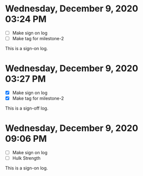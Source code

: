 # Wednesday, December  9, 2020 03:24 PM
- [ ] Make sign on log
- [ ] Make tag for milestone-2

This is a sign-on log.

# Wednesday, December  9, 2020 03:27 PM
- [X] Make sign on log
- [X] Make tag for milestone-2

This is a sign-off log.

# Wednesday, December  9, 2020 09:06 PM
- [ ] Make sign on log
- [ ] Hulk Strength

This is a sign-on log.
